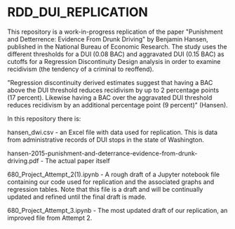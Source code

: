 # RDD_DUI_REPLICATION
This repository is a work-in-progress replication of the paper "Punishment and Detterrence: Evidence From Drunk Driving" by Benjamin Hansen, published in the National Bureau of Economic Research. The study uses the different thresholds for a DUI (0.08 BAC) and aggravated DUI (0.15 BAC) as cutoffs for a Regression Discontinuity Design analysis in order to examine recidivism (the tendency of a criminal to reoffend). 

"Regression discontinuity derived
estimates suggest that having a BAC above the DUI threshold reduces recidivism by up to 2 percentage
points (17 percent). Likewise having a BAC over the aggravated DUI threshold reduces recidivism
by an additional percentage point (9 percent)" (Hansen).

In this repository there is: 

hansen_dwi.csv - an Excel file with data used for replication. This is data from administrative records of DUI stops in the state of Washington.

hansen-2015-punishment-and-deterrance-evidence-from-drunk-driving.pdf - The actual paper itself

680_Project_Attempt_2(1).ipynb - A rough draft of a Jupyter notebook file containing our code used for replication and the associated graphs and regression tables. Note that this file is a draft and will be continually updated and refined until the final draft is made.

680_Project_Attempt_3.ipynb - The most updated draft of our replication, an improved file from Attempt 2.
